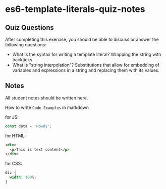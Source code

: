 # es6-template-literals-quiz-notes

## Quiz Questions

After completing this exercise, you should be able to discuss or answer the following questions:

- What is the syntax for writing a template literal?
  Wrapping the string with backticks
- What is "string interpolation"?
  Substitutions that allow for embedding of variables and expressions in a string and replacing them with its values.

## Notes

All student notes should be written here.

How to write `Code Examples` in markdown

for JS:

```javascript
const data = 'Howdy';
```

for HTML:

```html
<div>
  <p>This is text content</p>
</div>
```

for CSS:

```css
div {
  width: 100%;
}
```
